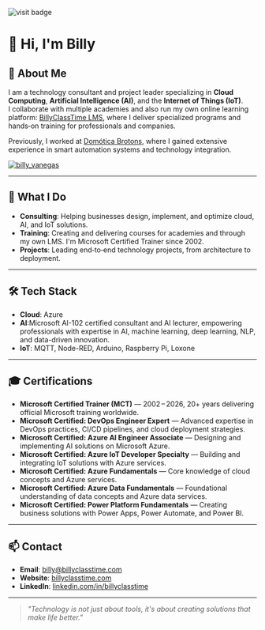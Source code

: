 <p align="left">
  <img src="https://visitor-badge.laobi.icu/badge?page_id=BillyClassTime" alt="visit badge"/>
</p>

# 👋 Hi, I'm Billy

## 🚀 About Me
I am a technology consultant and project leader specializing in **Cloud Computing**, **Artificial Intelligence (AI)**, and the **Internet of Things (IoT)**.  
I collaborate with multiple academies and also run my own online learning platform: [BillyClassTime LMS](https://lms.billyclasstime.com), where I deliver specialized programs and hands‑on training for professionals and companies.

Previously, I worked at [Domótica Brotons](https://domoticabrotons.es), where I gained extensive experience in smart automation systems and technology integration.

<p align="left">
  <a href="https://twitter.com/billy_vanegas" target="_blank">
    <img src="https://img.shields.io/twitter/follow/billy_vanegas?logo=twitter&style=for-the-badge" alt="billy_vanegas"/>
  </a>
</p>


---

## 💼 What I Do
- **Consulting**: Helping businesses design, implement, and optimize cloud, AI, and IoT solutions.
- **Training**: Creating and delivering courses for academies and through my own LMS. I'm Microsoft Certified Trainer since 2002.
- **Projects**: Leading end‑to‑end technology projects, from architecture to deployment.

---

## 🛠 Tech Stack
- **Cloud**: Azure 
- **AI**:Microsoft AI-102 certified consultant and AI lecturer, empowering professionals with expertise in AI, machine learning, deep learning, NLP, and data-driven innovation. 
- **IoT**: MQTT, Node-RED, Arduino, Raspberry Pi, Loxone

---

## 🎓 Certifications

- **Microsoft Certified Trainer (MCT)** — 2002 – 2026, 20+ years delivering official Microsoft training worldwide.
- **Microsoft Certified: DevOps Engineer Expert** — Advanced expertise in DevOps practices, CI/CD pipelines, and cloud deployment strategies.
- **Microsoft Certified: Azure AI Engineer Associate** — Designing and implementing AI solutions on Microsoft Azure.
- **Microsoft Certified: Azure IoT Developer Specialty** — Building and integrating IoT solutions with Azure services.
- **Microsoft Certified: Azure Fundamentals** — Core knowledge of cloud concepts and Azure services.
- **Microsoft Certified: Azure Data Fundamentals** — Foundational understanding of data concepts and Azure data services.
- **Microsoft Certified: Power Platform Fundamentals** — Creating business solutions with Power Apps, Power Automate, and Power BI.

---

## 📫 Contact
- **Email**: billy@billyclasstime.com  
- **Website**: [billyclasstime.com](https://billyclasstime.com)  
- **LinkedIn**: [linkedin.com/in/billyclasstime](https://linkedin.com/in/billyclasstime)

---

> _"Technology is not just about tools, it's about creating solutions that make life better."_  



<!--
Here are some ideas to get you started:


- 🌱 I’m currently learning ...
- 👯 I’m looking to collaborate on ...
- 🤔 I’m looking for help with ...
- 💬 Ask me about ...
- 📫 How to reach me: ...
- 😄 Pronouns: ...
- ⚡ Fun fact: ...
-->
